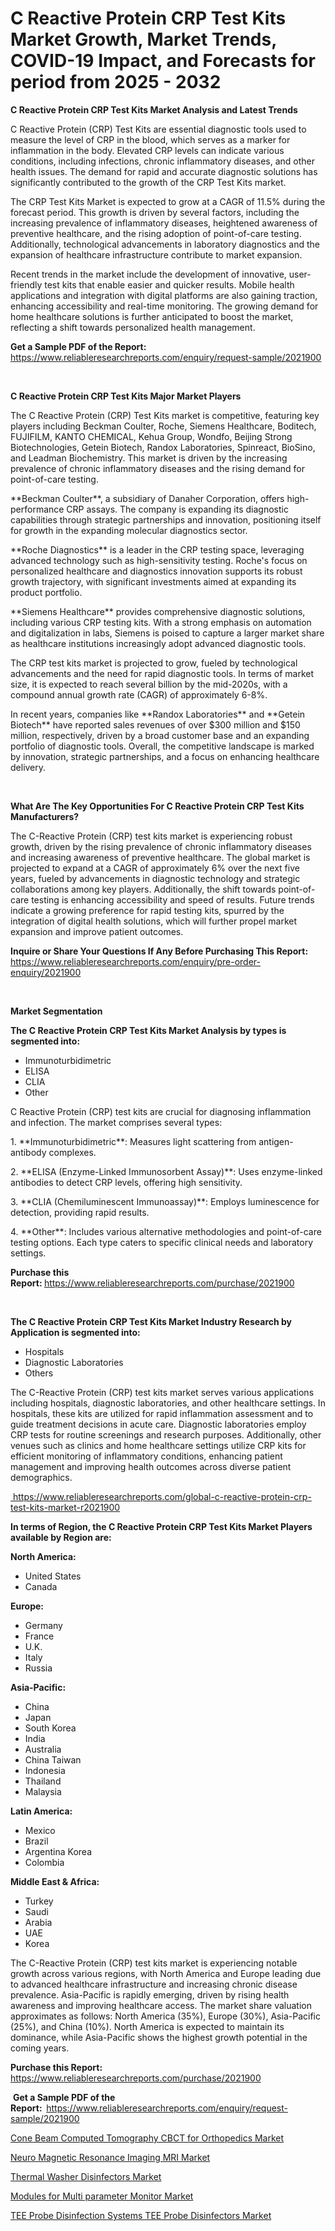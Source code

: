 <p><h1>C Reactive Protein CRP Test Kits Market Growth, Market Trends, COVID-19 Impact, and Forecasts for period from 2025 - 2032</h1></p><p><strong>C Reactive Protein CRP Test Kits Market Analysis and Latest Trends</strong></p>
<p><p>C Reactive Protein (CRP) Test Kits are essential diagnostic tools used to measure the level of CRP in the blood, which serves as a marker for inflammation in the body. Elevated CRP levels can indicate various conditions, including infections, chronic inflammatory diseases, and other health issues. The demand for rapid and accurate diagnostic solutions has significantly contributed to the growth of the CRP Test Kits market.</p><p>The CRP Test Kits Market is expected to grow at a CAGR of 11.5% during the forecast period. This growth is driven by several factors, including the increasing prevalence of inflammatory diseases, heightened awareness of preventive healthcare, and the rising adoption of point-of-care testing. Additionally, technological advancements in laboratory diagnostics and the expansion of healthcare infrastructure contribute to market expansion.</p><p>Recent trends in the market include the development of innovative, user-friendly test kits that enable easier and quicker results. Mobile health applications and integration with digital platforms are also gaining traction, enhancing accessibility and real-time monitoring. The growing demand for home healthcare solutions is further anticipated to boost the market, reflecting a shift towards personalized health management.</p></p>
<p><strong>Get a Sample PDF of the Report:&nbsp;</strong> <a href="https://www.reliableresearchreports.com/enquiry/request-sample/2021900?utm_campaign=32&utm_medium=2&utm_source=Github&utm_content=ia&utm_term=29032025&utm_id=c-reactive-protein-crp-test-kits">https://www.reliableresearchreports.com/enquiry/request-sample/2021900</a></p>
<p>&nbsp;</p>
<p><strong>C Reactive Protein CRP Test Kits Major Market Players</strong></p>
<p><p>The C Reactive Protein (CRP) Test Kits market is competitive, featuring key players including Beckman Coulter, Roche, Siemens Healthcare, Boditech, FUJIFILM, KANTO CHEMICAL, Kehua Group, Wondfo, Beijing Strong Biotechnologies, Getein Biotech, Randox Laboratories, Spinreact, BioSino, and Leadman Biochemistry. This market is driven by the increasing prevalence of chronic inflammatory diseases and the rising demand for point-of-care testing.</p><p>**Beckman Coulter**, a subsidiary of Danaher Corporation, offers high-performance CRP assays. The company is expanding its diagnostic capabilities through strategic partnerships and innovation, positioning itself for growth in the expanding molecular diagnostics sector.</p><p>**Roche Diagnostics** is a leader in the CRP testing space, leveraging advanced technology such as high-sensitivity testing. Roche's focus on personalized healthcare and diagnostics innovation supports its robust growth trajectory, with significant investments aimed at expanding its product portfolio.</p><p>**Siemens Healthcare** provides comprehensive diagnostic solutions, including various CRP testing kits. With a strong emphasis on automation and digitalization in labs, Siemens is poised to capture a larger market share as healthcare institutions increasingly adopt advanced diagnostic tools.</p><p>The CRP test kits market is projected to grow, fueled by technological advancements and the need for rapid diagnostic tools. In terms of market size, it is expected to reach several billion by the mid-2020s, with a compound annual growth rate (CAGR) of approximately 6-8%.</p><p>In recent years, companies like **Randox Laboratories** and **Getein Biotech** have reported sales revenues of over $300 million and $150 million, respectively, driven by a broad customer base and an expanding portfolio of diagnostic tools. Overall, the competitive landscape is marked by innovation, strategic partnerships, and a focus on enhancing healthcare delivery.</p></p>
<p>&nbsp;</p>
<p><strong>What Are The Key Opportunities For C Reactive Protein CRP Test Kits Manufacturers?</strong></p>
<p><p>The C-Reactive Protein (CRP) test kits market is experiencing robust growth, driven by the rising prevalence of chronic inflammatory diseases and increasing awareness of preventive healthcare. The global market is projected to expand at a CAGR of approximately 6% over the next five years, fueled by advancements in diagnostic technology and strategic collaborations among key players. Additionally, the shift towards point-of-care testing is enhancing accessibility and speed of results. Future trends indicate a growing preference for rapid testing kits, spurred by the integration of digital health solutions, which will further propel market expansion and improve patient outcomes.</p></p>
<p><strong>Inquire or Share Your Questions If Any Before Purchasing This Report:</strong> <a href="https://www.reliableresearchreports.com/enquiry/pre-order-enquiry/2021900?utm_campaign=32&utm_medium=2&utm_source=Github&utm_content=ia&utm_term=29032025&utm_id=c-reactive-protein-crp-test-kits">https://www.reliableresearchreports.com/enquiry/pre-order-enquiry/2021900</a></p>
<p>&nbsp;</p>
<p><strong>Market Segmentation</strong></p>
<p><strong>The C Reactive Protein CRP Test Kits Market Analysis by types is segmented into:</strong></p>
<p><ul><li>Immunoturbidimetric</li><li>ELISA</li><li>CLIA</li><li>Other</li></ul></p>
<p><p>C Reactive Protein (CRP) test kits are crucial for diagnosing inflammation and infection. The market comprises several types: </p><p>1. **Immunoturbidimetric**: Measures light scattering from antigen-antibody complexes.</p><p>2. **ELISA (Enzyme-Linked Immunosorbent Assay)**: Uses enzyme-linked antibodies to detect CRP levels, offering high sensitivity.</p><p>3. **CLIA (Chemiluminescent Immunoassay)**: Employs luminescence for detection, providing rapid results.</p><p>4. **Other**: Includes various alternative methodologies and point-of-care testing options. Each type caters to specific clinical needs and laboratory settings.</p></p>
<p><strong>Purchase this Report:&nbsp;</strong><a href="https://www.reliableresearchreports.com/purchase/2021900?utm_campaign=32&utm_medium=2&utm_source=Github&utm_content=ia&utm_term=29032025&utm_id=c-reactive-protein-crp-test-kits">https://www.reliableresearchreports.com/purchase/2021900</a></p>
<p>&nbsp;</p>
<p><strong>The C Reactive Protein CRP Test Kits Market Industry Research by Application is segmented into:</strong></p>
<p><ul><li>Hospitals</li><li>Diagnostic Laboratories</li><li>Others</li></ul></p>
<p><p>The C-Reactive Protein (CRP) test kits market serves various applications including hospitals, diagnostic laboratories, and other healthcare settings. In hospitals, these kits are utilized for rapid inflammation assessment and to guide treatment decisions in acute care. Diagnostic laboratories employ CRP tests for routine screenings and research purposes. Additionally, other venues such as clinics and home healthcare settings utilize CRP kits for efficient monitoring of inflammatory conditions, enhancing patient management and improving health outcomes across diverse patient demographics.</p></p>
<p><a href="https://www.reliableresearchreports.com/global-c-reactive-protein-crp-test-kits-market-r2021900?utm_campaign=32&utm_medium=2&utm_source=Github&utm_content=ia&utm_term=29032025&utm_id=c-reactive-protein-crp-test-kits">&nbsp;https://www.reliableresearchreports.com/global-c-reactive-protein-crp-test-kits-market-r2021900</a></p>
<p><strong>In terms of Region, the C Reactive Protein CRP Test Kits Market Players available by Region are:</strong></p>
<p>
    <p> <strong> North America: </strong>
        <ul>
            <li>United States</li>
            <li>Canada</li>
        </ul>
        </p> 
    <p> <strong> Europe: </strong>
        <ul>
            <li>Germany</li>
            <li>France</li>
            <li>U.K.</li>
            <li>Italy</li>
            <li>Russia</li>
        </ul>
        </p> 
    <p> <strong> Asia-Pacific: </strong>
        <ul>
            <li>China</li>
            <li>Japan</li>
            <li>South Korea</li>
            <li>India</li>
            <li>Australia</li>
            <li>China Taiwan</li>
            <li>Indonesia</li>
            <li>Thailand</li>
            <li>Malaysia</li>
        </ul>
        </p> 
    <p> <strong> Latin America: </strong>
        <ul>
            <li>Mexico</li>
            <li>Brazil</li>
            <li>Argentina Korea</li>
            <li>Colombia</li>
        </ul>
        </p> 
    <p> <strong> Middle East & Africa: </strong>
        <ul>
            <li>Turkey</li>
            <li>Saudi</li>
            <li>Arabia</li>
            <li>UAE</li>
            <li>Korea</li>
        </ul>
    </p>
    </p>
<p><p>The C-Reactive Protein (CRP) test kits market is experiencing notable growth across various regions, with North America and Europe leading due to advanced healthcare infrastructure and increasing chronic disease prevalence. Asia-Pacific is rapidly emerging, driven by rising health awareness and improving healthcare access. The market share valuation approximates as follows: North America (35%), Europe (30%), Asia-Pacific (25%), and China (10%). North America is expected to maintain its dominance, while Asia-Pacific shows the highest growth potential in the coming years.</p></p>
<p><strong>Purchase this Report: </strong><a href="https://www.reliableresearchreports.com/purchase/2021900?utm_campaign=32&utm_medium=2&utm_source=Github&utm_content=ia&utm_term=29032025&utm_id=c-reactive-protein-crp-test-kits">https://www.reliableresearchreports.com/purchase/2021900</a></p>
<p>&nbsp;<strong>Get a Sample PDF of the Report:&nbsp;&nbsp;</strong><a href="https://www.reliableresearchreports.com/enquiry/request-sample/2021900?utm_campaign=32&utm_medium=2&utm_source=Github&utm_content=ia&utm_term=29032025&utm_id=c-reactive-protein-crp-test-kits">https://www.reliableresearchreports.com/enquiry/request-sample/2021900</a></p>
<p><strong></strong></p>
<p><p><a href="https://github.com/dafertsuria/Market-Research-Report-List-1/blob/main/cone-beam-computed-tomography-cbct-for-orthopedics-market.md?utm_campaign=32&utm_medium=2&utm_source=Github&utm_content=ia&utm_term=29032025&utm_id=c-reactive-protein-crp-test-kits">Cone Beam Computed Tomography CBCT for Orthopedics Market</a></p><p><a href="https://github.com/storcweithzg/Market-Research-Report-List-1/blob/main/neuro-magnetic-resonance-imaging-mri-market.md?utm_campaign=32&utm_medium=2&utm_source=Github&utm_content=ia&utm_term=29032025&utm_id=c-reactive-protein-crp-test-kits">Neuro Magnetic Resonance Imaging MRI Market</a></p><p><a href="https://github.com/azorrotutus/Market-Research-Report-List-1/blob/main/thermal-washer-disinfectors-market.md?utm_campaign=32&utm_medium=2&utm_source=Github&utm_content=ia&utm_term=29032025&utm_id=c-reactive-protein-crp-test-kits">Thermal Washer Disinfectors Market</a></p><p><a href="https://github.com/shroffuhpa/Market-Research-Report-List-1/blob/main/modules-for-multi-parameter-monitor-market.md?utm_campaign=32&utm_medium=2&utm_source=Github&utm_content=ia&utm_term=29032025&utm_id=c-reactive-protein-crp-test-kits">Modules for Multi parameter Monitor Market</a></p><p><a href="https://github.com/seibttullyjh/Market-Research-Report-List-1/blob/main/tee-probe-disinfection-systems-tee-probe-disinfectors-market.md?utm_campaign=32&utm_medium=2&utm_source=Github&utm_content=ia&utm_term=29032025&utm_id=c-reactive-protein-crp-test-kits">TEE Probe Disinfection Systems TEE Probe Disinfectors Market</a></p></p>